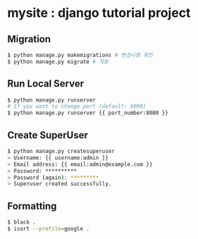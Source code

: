 # mysite : django tutorial project

## Migration

```bash
$ python manage.py makemigrations # 변경사항 확인
$ python manage.py migrate # 적용
```

## Run Local Server
```bash
$ python manage.py runserver
# If you want to change port (default: 8080)
$ python manage.py runserver {{ port_number:8080 }}
```

## Create SuperUser
```bash
$ python manage.py createsuperuser
> Username: {{ username:admin }}
> Email address: {{ email:admin@example.com }}
> Password: **********
> Password (again): *********
> Superuser created successfully.
```

## Formatting
```bash
$ black .
$ isort --profile=google .
```

